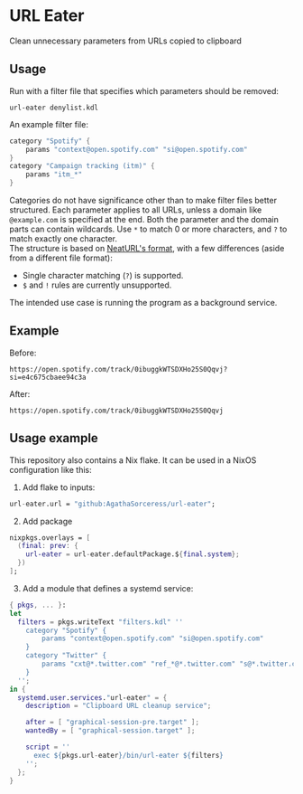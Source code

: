 # URL Eater
Clean unnecessary parameters from URLs copied to clipboard

## Usage
Run with a filter file that specifies which parameters should be removed:  
```
url-eater denylist.kdl
```
An example filter file:  
```d
category "Spotify" {
	params "context@open.spotify.com" "si@open.spotify.com"
}
category "Campaign tracking (itm)" {
	params "itm_*"
}
```
Categories do not have significance other than to make filter files better structured. 
Each parameter applies to all URLs, unless a domain like `@example.com` is specified at the end. 
Both the parameter and the domain parts can contain wildcards. Use `*` to match 0 or more characters, and `?` to match exactly one character.  
The structure is based on [NeatURL's format](https://github.com/Smile4ever/Neat-URL/#default-blocked-parameters), with a few differences (aside from a different file format):  
- Single character matching (`?`) is supported.  
- `$` and `!` rules are currently unsupported.  

The intended use case is running the program as a background service.

## Example
Before:
```
https://open.spotify.com/track/0ibuggkWTSDXHo25S0Qqvj?si=e4c675cbaee94c3a
```
After:
```
https://open.spotify.com/track/0ibuggkWTSDXHo25S0Qqvj
```

## Usage example
This repository also contains a Nix flake. It can be used in a NixOS configuration like this:  
1. Add flake to inputs:
```nix
url-eater.url = "github:AgathaSorceress/url-eater";
```
2. Add package
```nix
nixpkgs.overlays = [
  (final: prev: {
    url-eater = url-eater.defaultPackage.${final.system};
  })
];
```
3. Add a module that defines a systemd service:
```nix
{ pkgs, ... }:
let
  filters = pkgs.writeText "filters.kdl" ''
    category "Spotify" {
    	params "context@open.spotify.com" "si@open.spotify.com"
    }
    category "Twitter" {
    	params "cxt@*.twitter.com" "ref_*@*.twitter.com" "s@*.twitter.com" "t@*.twitter.com" "twclid"
    }
  '';
in {
  systemd.user.services."url-eater" = {
    description = "Clipboard URL cleanup service";

    after = [ "graphical-session-pre.target" ];
    wantedBy = [ "graphical-session.target" ];

    script = ''
      exec ${pkgs.url-eater}/bin/url-eater ${filters}
    '';
  };
}
```